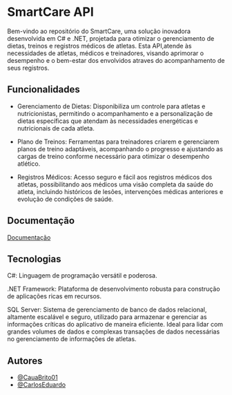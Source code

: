 
# SmartCare API

Bem-vindo ao repositório do SmartCare, uma solução inovadora desenvolvida em C# e .NET, projetada para otimizar o gerenciamento de dietas, treinos e registros médicos de atletas. Esta API,atende às necessidades de atletas, médicos e treinadores, visando aprimorar o desempenho e o bem-estar dos envolvidos atraves do acompanhamento de seus registros.


## Funcionalidades

- Gerenciamento de Dietas: Disponibiliza um controle para atletas e nutricionistas, permitindo o acompanhamento e a personalização de dietas específicas que atendam às necessidades energéticas e nutricionais de cada atleta.

- Plano de Treinos: Ferramentas para treinadores criarem e gerenciarem planos de treino adaptáveis, acompanhando o progresso e ajustando as cargas de treino conforme necessário para otimizar o desempenho atlético.

- Registros Médicos: Acesso seguro e fácil aos registros médicos dos atletas, possibilitando aos médicos uma visão completa da saúde do atleta, incluindo históricos de lesões, intervenções médicas anteriores e evolução de condições de saúde.





## Documentação

[Documentação](https://link-da-documentação)


## Tecnologias

C#: Linguagem de programação versátil e poderosa.

.NET Framework: Plataforma de desenvolvimento robusta para construção de aplicações ricas em recursos.

SQL Server: Sistema de gerenciamento de banco de dados relacional, altamente escalável e seguro, utilizado para armazenar e gerenciar as informações críticas do aplicativo de maneira eficiente. Ideal para lidar com grandes volumes de dados e complexas transações de dados necessárias no gerenciamento de informações de atletas.



## Autores

- [@CauaBrito01](https://github.com/CauaBrito01)
- [@CarlosEduardo](https://github.com/KaydeSix)


